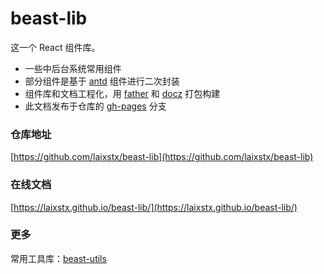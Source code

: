 # beast-lib
这一个 React 组件库。

* 一些中后台系统常用组件
* 部分组件是基于 [antd](https://ant.design/index-cn) 组件进行二次封装
* 组件库和文档工程化，用 [father](https://github.com/umijs/father) 和 [docz](https://www.docz.site/) 打包构建
* 此文档发布于仓库的 [gh-pages](https://github.com/laixstx/beast-lib/tree/gh-pages) 分支


### 仓库地址

[https://github.com/laixstx/beast-lib](https://github.com/laixstx/beast-lib)

### 在线文档
[https://laixstx.github.io/beast-lib/](https://laixstx.github.io/beast-lib/)

### 更多
常用工具库：[beast-utils](https://github.com/laixstx/beast-utils)